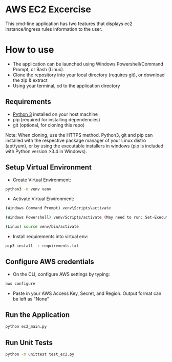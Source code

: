 # AWS EC2 Excercise

This cmd-line application has two features that displays ec2 instance/ingress rules information to the user.

# How to use

* The application can be launched using Windows Powershell/Command Prompt, or Bash (Linux). 
* Clone the repository into your local directory (requires git), or download the zip & extract
* Using your terminal, cd to the application directory

## Requirements

* [Python 3](https://www.python.org/downloads/) installed on your host machine
* pip (required for installing dependencies)
* git (optional, for cloning this repo)

Note: When cloning, use the HTTPS method. Python3, git and pip can installed with the respective package manager of your Linux distro (apt/yum), or by using the executable installers in windows (pip is included with Python version >3.4 in Windows).

## Setup Virtual Environment

* Create Virtual Environment:
```bash
python3 -m venv venv
```

* Activate Virtual Environment:
```bash
(Windows Command Prompt) venv\Scripts\activate
```
```bash
(Windows Powershell) venv/Scripts/activate (May need to run: Set-ExecutionPolicy RemoteSigned)
```
```bash
(Linux) source venv/bin/activate
```

* Install requirements into virtual env:
```bash
pip3 install -r requirements.txt
```

## Configure AWS credentials

* On the CLI, configure AWS settings by typing:
```bash
aws configure
```
* Paste in your AWS Access Key, Secret, and Region. Output format can be left as "None"

## Run the Application

```bash
python ec2_main.py
```

## Run Unit Tests
```bash
python -m unittest test_ec2.py
```

